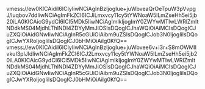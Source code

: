 vmess://ew0KICAidiI6ICIyIiwNCiAgInBzIjogIue+juWbveaQrOeTpuW3pVvpgJ/luqbov7ddIiwNCiAgImFkZCI6ICJiLmxvcy11cy5tYWNoaW5lLmZseHh5ei5jb20iLA0KICAicG9ydCI6ICI5MDk5IiwNCiAgImlkIjogImY0ZWYwMTIwLWRlZmItNDdkMS04MjdhLThlNDI4ZDYyMmJiOSIsDQogICJhaWQiOiAiMCIsDQogICJuZXQiOiAidGNwIiwNCiAgInR5cGUiOiAibm9uZSIsDQogICJob3N0IjogIiIsDQogICJwYXRoIjogIiIsDQogICJ0bHMiOiAiIg0KfQ==
vmess://ew0KICAidiI6ICIyIiwNCiAgInBzIjogIue+juWbvee6v+i3r+S8mOWMllvkuI3plJldIiwNCiAgImFkZCI6ICJ2Lmxvcy11cy5tYWNoaW5lLmZseHh5ei5jb20iLA0KICAicG9ydCI6ICI5MDk5IiwNCiAgImlkIjogImY0ZWYwMTIwLWRlZmItNDdkMS04MjdhLThlNDI4ZDYyMmJiOSIsDQogICJhaWQiOiAiMCIsDQogICJuZXQiOiAidGNwIiwNCiAgInR5cGUiOiAibm9uZSIsDQogICJob3N0IjogIiIsDQogICJwYXRoIjogIiIsDQogICJ0bHMiOiAiIg0KfQ==